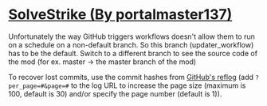 # [SolveStrike (By portalmaster137)](https://github.com/portalmaster137/SolveStrike)

Unfortunately the way GitHub triggers workflows doesn't allow them to run on a schedule on a non-default branch. So this branch (updater_workflow) has to be the default. Switch to a different branch to see the source code of the mod (for ex. master -> the master branch of the mod)

To recover lost commits, use the commit hashes from [GitHub's reflog](https://api.github.com/repos/KtaneModules/SolveStrike-portalmaster137/events) (add `?per_page=#&page=#` to the log URL to increase the page size (maximum is 100, default is 30) and/or specify the page number (default is 1)).
